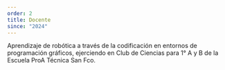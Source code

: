 ```yaml
---
order: 2
title: Docente
since: "2024"
---
```


Aprendizaje de robótica a través de la codificación en entornos de programación
gráficos, ejerciendo en Club de Ciencias para 1° A y B de la Escuela ProA Técnica San Fco.
